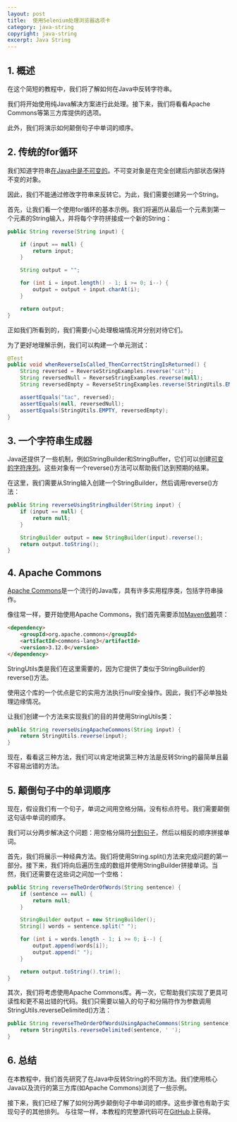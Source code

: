```yaml
---
layout: post
title:  使用Selenium处理浏览器选项卡
category: java-string
copyright: java-string
excerpt: Java String
---
```


## 1. 概述

在这个简短的教程中，我们将了解如何在Java中反转字符串。

我们将开始使用纯Java解决方案进行此处理。接下来，我们将看看Apache Commons等第三方库提供的选项。

此外，我们将演示如何颠倒句子中单词的顺序。

## 2. 传统的for循环

我们知道字符串[在Java中是不可变的](https://www.tuyucheng.com/java-immutable-object)。不可变对象是在完全创建后内部状态保持不变的对象。

因此，我们不能通过修改字符串来反转它。为此，我们需要创建另一个String。

首先，让我们看一个使用for循环的基本示例。我们将遍历从最后一个元素到第一个元素的String输入，并将每个字符拼接成一个新的String：

```java
public String reverse(String input) {

    if (input == null) {
        return input;
    }

    String output = "";

    for (int i = input.length() - 1; i >= 0; i--) {
        output = output + input.charAt(i);
    }

    return output;
}
```

正如我们所看到的，我们需要小心处理极端情况并分别对待它们。

为了更好地理解示例，我们可以构建一个单元测试：

```java
@Test
public void whenReverseIsCalled_ThenCorrectStringIsReturned() {
    String reversed = ReverseStringExamples.reverse("cat");
    String reversedNull = ReverseStringExamples.reverse(null);
    String reversedEmpty = ReverseStringExamples.reverse(StringUtils.EMPTY);

    assertEquals("tac", reversed);
    assertEquals(null, reversedNull);
    assertEquals(StringUtils.EMPTY, reversedEmpty);
}
```

## 3. 一个字符串生成器

Java还提供了一些机制，例如StringBuilder和StringBuffer，它们可以创建[可变的字符序列](https://www.tuyucheng.com/java-string-builder-string-buffer)。这些对象有一个reverse()方法可以帮助我们达到预期的结果。

在这里，我们需要从String输入创建一个StringBuilder，然后调用reverse()方法：

```java
public String reverseUsingStringBuilder(String input) {
    if (input == null) {
        return null;
    }

    StringBuilder output = new StringBuilder(input).reverse();
    return output.toString();
}
```

## 4. Apache Commons

[Apache Commons](https://www.tuyucheng.com/java-commons-lang-3)是一个流行的Java库，具有许多实用程序类，包括字符串操作。

像往常一样，要开始使用Apache Commons，我们首先需要添加[Maven依赖](https://search.maven.org/search?q=g:org.apache.commonsANDa:commons-lang3&core=gav)项：

```html
<dependency>
    <groupId>org.apache.commons</groupId>
    <artifactId>commons-lang3</artifactId>
    <version>3.12.0</version>
</dependency>
```

StringUtils类是我们在这里需要的，因为它提供了类似于StringBuilder的reverse()方法。

使用这个库的一个优点是它的实用方法执行null安全操作。因此，我们不必单独处理边缘情况。

让我们创建一个方法来实现我们的目的并使用StringUtils类：

```java
public String reverseUsingApacheCommons(String input) {
    return StringUtils.reverse(input);
}
```

现在，看看这三种方法，我们可以肯定地说第三种方法是反转String的最简单且最不容易出错的方法。

## 5. 颠倒句子中的单词顺序

现在，假设我们有一个句子，单词之间用空格分隔，没有标点符号。我们需要颠倒这句话中单词的顺序。

我们可以分两步解决这个问题：用空格分隔符[分割句子](https://www.tuyucheng.com/java-split-string)，然后以相反的顺序拼接单词。

首先，我们将展示一种经典方法。我们将使用String.split()方法来完成问题的第一部分。接下来，我们将向后遍历生成的数组并使用StringBuilder拼接单词。当然，我们还需要在这些词之间加一个空格：

```java
public String reverseTheOrderOfWords(String sentence) {
    if (sentence == null) {
        return null;
    }

    StringBuilder output = new StringBuilder();
    String[] words = sentence.split(" ");

    for (int i = words.length - 1; i >= 0; i--) {
        output.append(words[i]);
        output.append(" ");
    }

    return output.toString().trim();
}
```

其次，我们将考虑使用Apache Commons库。再一次，它帮助我们实现了更具可读性和更不易出错的代码。我们只需要以输入的句子和分隔符作为参数调用StringUtils.reverseDelimited()方法：

```java
public String reverseTheOrderOfWordsUsingApacheCommons(String sentence) {
    return StringUtils.reverseDelimited(sentence, ' ');
}
```

## 6. 总结

在本教程中，我们首先研究了在Java中反转String的不同方法。我们使用核心Java以及流行的第三方库(如Apache Commons)浏览了一些示例。

接下来，我们已经了解了如何分两步颠倒句子中单词的顺序。这些步骤也有助于实现句子的其他排列。
与往常一样，本教程的完整源代码可在[GitHub](https://github.com/tu-yucheng/taketoday-tutorial4j/tree/master/java-core-modules/java-string-algorithms-1)上获得。
